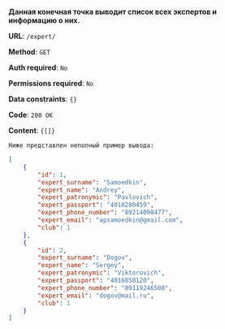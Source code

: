 **Данная конечная точка выводит список всех экспертов и информацию о них.**

**URL**: `/expert/`

**Method**: `GET`

**Auth required**: `No`

**Permissions required**: `No`

**Data constraints**: `{}`

**Code**: `200 OK`

**Content**: `{[]}`

`Ниже представлен неполный пример вывода:`

``` json
[
    {
        "id": 1,
        "expert_surname": "Samoedkin",
        "expert_name": "Andrey",
        "expert_patronymic": "Pavlovich",
        "expert_passport": "4018280459",
        "expert_phone_number": "89214098477",
        "expert_email": "apsamoedkin@gmail.com",
        "club": 1
    },
    {
        "id": 2,
        "expert_surname": "Dogov",
        "expert_name": "Sergey",
        "expert_patronymic": "Viktorovich",
        "expert_passport": "4016850120",
        "expert_phone_number": "89119246508",
        "expert_email": "dogov@mail.ru",
        "club": 1
    }
]
```